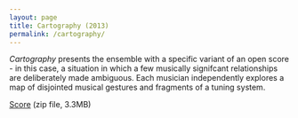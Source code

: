 ```yaml
---
layout: page
title: Cartography (2013)
permalink: /cartography/
---
```


*Cartography* presents the ensemble with a specific variant of an open score - in this case, a situation in which a few musically signifcant relationships are deliberately made ambiguous. Each musician independently explores a map of disjointed musical gestures and fragments of a tuning system.

[Score](https://www.dropbox.com/s/whee84ieijf1dt2/cartography.zip?dl=0) (zip file, 3.3MB)
